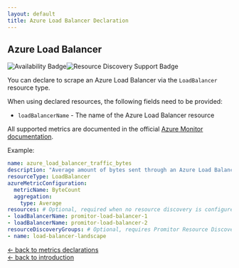 ```yaml
---
layout: default
title: Azure Load Balancer Declaration
---
```


## Azure Load Balancer

![Availability Badge](https://img.shields.io/badge/Available%20Starting-v2.6-green.svg)![Resource Discovery Support Badge](https://img.shields.io/badge/Support%20for%20Resource%20Discovery-Yes-green.svg)

You can declare to scrape an Azure Load Balancer via the `LoadBalancer` resource
type.

When using declared resources, the following fields need to be provided:

- `loadBalancerName` - The name of the Azure Load Balancer resource

All supported metrics are documented in the official [Azure Monitor documentation](https://docs.microsoft.com/en-us/azure/azure-monitor/essentials/metrics-supported#microsoftnetworkloadbalancers).

Example:

```yaml
name: azure_load_balancer_traffic_bytes
description: "Average amount of bytes sent through an Azure Load Balancer"
resourceType: LoadBalancer
azureMetricConfiguration:
  metricName: ByteCount
  aggregation:
    type: Average
resources: # Optional, required when no resource discovery is configured
- loadBalancerName: promitor-load-balancer-1
- loadBalancerName: promitor-load-balancer-2
resourceDiscoveryGroups: # Optional, requires Promitor Resource Discovery agent (https://promitor.io/concepts/how-it-works#using-resource-discovery)
- name: load-balancer-landscape
```

<!-- markdownlint-disable MD033 -->
[&larr; back to metrics declarations](/configuration/v2.x/metrics)<br />
[&larr; back to introduction](/)
<!-- markdownlint-enable -->
